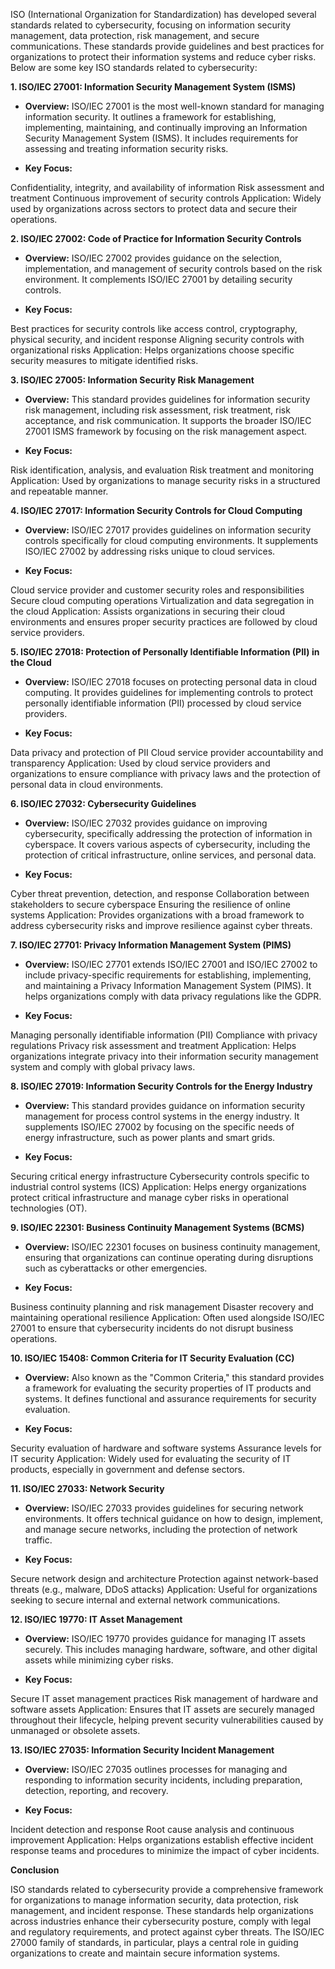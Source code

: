 ISO (International Organization for Standardization) has developed several standards related to cybersecurity, focusing on information security management, data protection, risk management, and secure communications. These standards provide guidelines and best practices for organizations to protect their information systems and reduce cyber risks. Below are some key ISO standards related to cybersecurity:

<b>1. ISO/IEC 27001: Information Security Management System (ISMS) </b>

* **Overview:** ISO/IEC 27001 is the most well-known standard for managing information security. It outlines a framework for establishing, implementing, maintaining, and continually improving an Information Security Management System (ISMS). It includes requirements for assessing and treating information security risks.

* **Key Focus:**

Confidentiality, integrity, and availability of information
Risk assessment and treatment
Continuous improvement of security controls
Application: Widely used by organizations across sectors to protect data and secure their operations.

<b>2. ISO/IEC 27002: Code of Practice for Information Security Controls </b>

* **Overview:** ISO/IEC 27002 provides guidance on the selection, implementation, and management of security controls based on the risk environment. It complements ISO/IEC 27001 by detailing security controls.

* **Key Focus:**

Best practices for security controls like access control, cryptography, physical security, and incident response
Aligning security controls with organizational risks
Application: Helps organizations choose specific security measures to mitigate identified risks.

<b>3. ISO/IEC 27005: Information Security Risk Management </b>

* **Overview:** This standard provides guidelines for information security risk management, including risk assessment, risk treatment, risk acceptance, and risk communication. It supports the broader ISO/IEC 27001 ISMS framework by focusing on the risk management aspect.

* **Key Focus:**

Risk identification, analysis, and evaluation
Risk treatment and monitoring
Application: Used by organizations to manage security risks in a structured and repeatable manner.

<b>4. ISO/IEC 27017: Information Security Controls for Cloud Computing </b>

* **Overview:** ISO/IEC 27017 provides guidelines on information security controls specifically for cloud computing environments. It supplements ISO/IEC 27002 by addressing risks unique to cloud services.

* **Key Focus:**

Cloud service provider and customer security roles and responsibilities
Secure cloud computing operations
Virtualization and data segregation in the cloud
Application: Assists organizations in securing their cloud environments and ensures proper security practices are followed by cloud service providers.

<b>5. ISO/IEC 27018: Protection of Personally Identifiable Information (PII) in the Cloud </b>

* **Overview:** ISO/IEC 27018 focuses on protecting personal data in cloud computing. It provides guidelines for implementing controls to protect personally identifiable information (PII) processed by cloud service providers.

* **Key Focus:**

Data privacy and protection of PII
Cloud service provider accountability and transparency
Application: Used by cloud service providers and organizations to ensure compliance with privacy laws and the protection of personal data in cloud environments.

<b>6. ISO/IEC 27032: Cybersecurity Guidelines </b>

* **Overview:** ISO/IEC 27032 provides guidance on improving cybersecurity, specifically addressing the protection of information in cyberspace. It covers various aspects of cybersecurity, including the protection of critical infrastructure, online services, and personal data.

* **Key Focus:**

Cyber threat prevention, detection, and response
Collaboration between stakeholders to secure cyberspace
Ensuring the resilience of online systems
Application: Provides organizations with a broad framework to address cybersecurity risks and improve resilience against cyber threats.

<b>7. ISO/IEC 27701: Privacy Information Management System (PIMS) </b>

* **Overview:** ISO/IEC 27701 extends ISO/IEC 27001 and ISO/IEC 27002 to include privacy-specific requirements for establishing, implementing, and maintaining a Privacy Information Management System (PIMS). It helps organizations comply with data privacy regulations like the GDPR.

* **Key Focus:**

Managing personally identifiable information (PII)
Compliance with privacy regulations
Privacy risk assessment and treatment
Application: Helps organizations integrate privacy into their information security management system and comply with global privacy laws.

<b>8. ISO/IEC 27019: Information Security Controls for the Energy Industry </b>

* **Overview:** This standard provides guidance on information security management for process control systems in the energy industry. It supplements ISO/IEC 27002 by focusing on the specific needs of energy infrastructure, such as power plants and smart grids.

* **Key Focus:**

Securing critical energy infrastructure
Cybersecurity controls specific to industrial control systems (ICS)
Application: Helps energy organizations protect critical infrastructure and manage cyber risks in operational technologies (OT).

<b>9. ISO/IEC 22301: Business Continuity Management Systems (BCMS) </b>

* **Overview:** ISO/IEC 22301 focuses on business continuity management, ensuring that organizations can continue operating during disruptions such as cyberattacks or other emergencies.

* **Key Focus:**

Business continuity planning and risk management
Disaster recovery and maintaining operational resilience
Application: Often used alongside ISO/IEC 27001 to ensure that cybersecurity incidents do not disrupt business operations.

<b>10. ISO/IEC 15408: Common Criteria for IT Security Evaluation (CC) </b>

* **Overview:** Also known as the "Common Criteria," this standard provides a framework for evaluating the security properties of IT products and systems. It defines functional and assurance requirements for security evaluation.

* **Key Focus:**

Security evaluation of hardware and software systems
Assurance levels for IT security
Application: Widely used for evaluating the security of IT products, especially in government and defense sectors.

<b>11. ISO/IEC 27033: Network Security </b>

* **Overview:** ISO/IEC 27033 provides guidelines for securing network environments. It offers technical guidance on how to design, implement, and manage secure networks, including the protection of network traffic.

* **Key Focus:**

Secure network design and architecture
Protection against network-based threats (e.g., malware, DDoS attacks)
Application: Useful for organizations seeking to secure internal and external network communications.

<b>12. ISO/IEC 19770: IT Asset Management </b>

* **Overview:** ISO/IEC 19770 provides guidance for managing IT assets securely. This includes managing hardware, software, and other digital assets while minimizing cyber risks.

* **Key Focus:**

Secure IT asset management practices
Risk management of hardware and software assets
Application: Ensures that IT assets are securely managed throughout their lifecycle, helping prevent security vulnerabilities caused by unmanaged or obsolete assets.

<b>13. ISO/IEC 27035: Information Security Incident Management </b>

* **Overview:** ISO/IEC 27035 outlines processes for managing and responding to information security incidents, including preparation, detection, reporting, and recovery.

* **Key Focus:**

Incident detection and response
Root cause analysis and continuous improvement
Application: Helps organizations establish effective incident response teams and procedures to minimize the impact of cyber incidents.

<b>Conclusion </b>

ISO standards related to cybersecurity provide a comprehensive framework for organizations to manage information security, data protection, risk management, and incident response. These standards help organizations across industries enhance their cybersecurity posture, comply with legal and regulatory requirements, and protect against cyber threats. The ISO/IEC 27000 family of standards, in particular, plays a central role in guiding organizations to create and maintain secure information systems.
